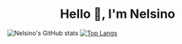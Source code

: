 <h1 align="center">Hello 👋, I'm Nelsino</h1>


<!--
**nelsinofrancisco/nelsinofrancisco** is a ✨ _special_ ✨ repository because its `README.md` (this file) appears on your GitHub profile.

Here are some ideas to get you started:

- 🔭 I’m currently working on ...
- 🌱 I’m currently learning ...
- 👯 I’m looking to collaborate on ...
- 🤔 I’m looking for help with ...
- 💬 Ask me about ...
- 📫 How to reach me: ...
- 😄 Pronouns: ...
- ⚡ Fun fact: ...
-->


![Nelsino's GitHub stats](https://github-readme-stats.vercel.app/api?username=nelsinofrancisco&show_icons=true&theme=radical)
[![Top Langs](https://github-readme-stats.vercel.app/api/top-langs/?username=nelsinofrancisco&layout=compact&theme=radical)](https://github.com/anuraghazra/github-readme-stats)
